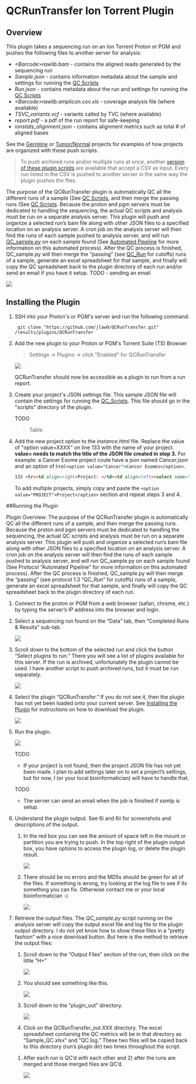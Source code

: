 # QCRunTransfer Ion Torrent Plugin

## Overview
This plugin takes a sequencing run on an Ion Torrent Proton or PGM and pushes the following files to another server for analysis:
- *\<Barcode\>rawlib.bam* - contains the aligned reads generated by the sequencing run
- *Sample.json* - contains information metadata about the sample and settings for running the [QC Scripts](https://github.com/jlaw9/TRI_Scripts)
- *Run.json* - contains metadata about the run and settings for running the [QC Scripts](https://github.com/jlaw9/TRI_Scripts)
- *\<Barcode\>rawlib.amplicon.cov.xls* - coverage analysis file (where available)
- *TSVC_variants.vcf* - variants called by TVC (where available)
- *report.pdf* - a pdf of the run report for safe-keeping 
- *ionstats_alignment.json* - contains alignment metrics such as total # of aligned bases

See the [Germline](https://github.com/jlaw9/TRI_Scripts/wiki/1.1-Organize-Sequencing-Files#germline-only-project) or [Tumor/Normal](https://github.com/jlaw9/TRI_Scripts/wiki/1.1-Organize-Sequencing-Files#tumornormal-project) projects for examples of how projects are organized with these push scripts.

> To push archived runs and/or multiple runs at once, another [version of these plugin scripts](https://github.com/jlaw9/TRI_Dev/tree/master/Push) are available that accept a CSV as input.
> Every run listed in the CSV is pushed to another server in the same way the plugin pushes the files.

The purpose of the QCRunTransfer plugin is automatically QC all the different runs of a sample (See [QC Scripts](https://github.com/jlaw9/TRI_Scripts/wiki), and then merge the passing runs (See [QC Scripts](https://github.com/jlaw9/TRI_Scripts/wiki/1_5_Merge_Runs). 
Because the proton and pgm servers must be dedicated to handling the sequencing, the actual QC scripts and analysis must be run on a separate analysis server. 
This plugin will push and organize a selected run’s bam file along with other JSON files to a specified location on an analysis server. 
A cron job on the analysis server will then find the runs of each sample pushed to analysis server, and will run [QC_sample.py](https://github.com/jlaw9/TRI_Scripts/blob/master/QC/QC_sample.py) on each sample found (See [Automated Pipeline](https://github.com/jlaw9/TRI_Scripts/wiki/Automated_Scripts) for more information on this automated process). 
After the QC process is finished, QC_sample.py will then merge the “passing” (see [QC_Run](https://github.com/jlaw9/TRI_Scripts/wiki/1.3-QC-Run) for cutoffs) runs of a sample, generate an excel spreadsheet for that sample, and finally will copy the QC spreadsheet back to the plugin directory of each run and/or send an email if you have it setup.
TODO - sending an email

![](pluginMedia/img/1.png)


## Installing the Plugin

1. SSH into your Proton's or PGM's server and run the following command:

		git clone "https://github.com/jlaw9/QCRunTransfer.git" /results/plugins/QCRunTransfer

1. Add the new plugin to your Proton or PGM's Torrent Suite (TS) Browser

	> Settings -> Plugins -> click "Enabled" for QCRunTransfer

	![](pluginMedia/img/Add_TS_Plugin.png)

	QCRunTransfer should now be accessible as a plugin to run from a run report.

1. Create your project's JSON settings file. This sample JSON file will contain the settings for running the [QC_Scripts](). This file should go in the "scripts" directory of the plugin.

	TODO
	> Table

1. Add the new project option to the _instance.html_ file. 
Replace the value of "option value=XXXX" on line 133 with the name of your project. 
**value= needs to match the title of the JSON file created in step 3.** For example: a Cancer Exome project coule have a json named _Cancer.json_ and an option of ```html<option value="Cancer">Cancer Exomes</option>```.

	```html
	133 <tr><td align=right>Project: </td><td align=left><select name="project"><option value="TUMOR_NORMAL_PROJECT">Tumor Normal Project</option><option value="GERMLINE_PGM_PROJECT">Germline PGM Project</option></select></tr>
	```

	To add multiple projects, simply copy and paste the ```<option value="PROJECT">Project</option>``` section and repeat steps 3 and 4.


##Running the Plugin

Plugin Overview: The purpose of the QCRunTransfer plugin is automatically QC all the different runs of a sample, and then merge the passing runs. 
Because the proton and pgm servers must be dedicated to handling the sequencing, the actual QC scripts and analysis must be run on a separate analysis server. 
This plugin will push and organize a selected run’s bam file along with other JSON files to a specified location on an analysis server. 
A cron job on the analysis server will then find the runs of each sample pushed to analysis server, and will run QC_sample.py on each sample found (See Protocol “Automated Pipeline” for more information on this automated process). 
After the QC process is finished, QC_sample.py will then merge the “passing” (see protocol 1.3 “QC_Run” for cutoffs) runs of a sample, generate an excel spreadsheet for that sample, and finally will copy the QC spreadsheet back to the plugin directory of each run. 


1. Connect to the proton or PGM from a web browser (safari,
chrome, etc.) by typing the server’s IP address into the browser and
login.

1. Select a sequencing run found on the “Data” tab, then
“Completed Runs & Results” sub-tab.

	![](pluginMedia/img/2.png)

1. Scroll down to the bottom of the selected run and click
the button “Select plugins to run.” There you will see a list of plugins
available for this server. If the run is archived, unfortunately the
plugin cannot be used. I have another script to push archived runs, but
it must be run separately.

	![](pluginMedia/img/3.png)

1. Select the plugin “QCRunTransfer.” If you do not see it,
then the plugin has not yet been loaded onto your current server. See
[Installing the Plugin](#installing-the-plugin) for instructions on how to download the
plugin.

	![](pluginMedia/img/4.png)

1. Run the plugin. 

	![](pluginMedia/img/5.png)

	TODO
	- If your project is not found, then the project JSON file has not yet
been made. I plan to add settings later on to set a project’s settings,
but for now, I (or your local bioinformatician) will have to handle
that.

	TODO
	- The server can send an email when the job is finished if ssmtp is setup.


1. Understand the plugin output. See 6i and 6ii for screenshots and descriptions of the output.

	1. In the red box you can see the amount of space left in the mount or partition you are trying to push. 
	In the top right of the plugin output box, you have options to access the plugin log, or delete the plugin result.

		![](pluginMedia/img/6A.png)

	1. There should be no errors and the MD5s should be green for all of the files. 
	If something is wrong, try looking at the log file to see if its something you can fix. 
	Otherwise contact me or your local bioinformatician ☺

		![](pluginMedia/img/6B.png)

1. Retrieve the output files. The *QC\_sample.py* script
running on the analysis server will copy the output excel file and log
file to the plugin output directory. I do not yet know how to show these
files in a “pretty fashion” with a nice download button. But here is the
method to retrieve the output files:

	1. Scroll down to the “Output Files” section of the run, then click on the little “H+”

		![](pluginMedia/img/7A.png)

	1. You should see something like this.

		![](pluginMedia/img/7B.png)

	1. Scroll down to the “plugin_out” directory.

		![](pluginMedia/img/7C.png)

	1. Click on the QCRunTransfer_out.XXX directory. 
	The excel spreadsheet containing the QC metrics will be in that directory as “Sample_QC.xlsx” and “QC.log.” 
	These two files will be copied back to this directory (run’s plugin dir) two times throughout the script. 
	1) After each run is QC’d with each other and 2) after the runs are merged and those merged files are QC’d.

		![](pluginMedia/img/7D.png)
